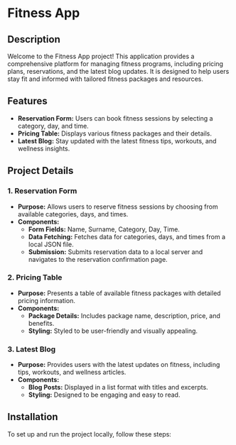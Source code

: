 # Fitness App

## Description

Welcome to the Fitness App project! This application provides a comprehensive platform for managing fitness programs, including pricing plans, reservations, and the latest blog updates. It is designed to help users stay fit and informed with tailored fitness packages and resources.

## Features

- **Reservation Form:** Users can book fitness sessions by selecting a category, day, and time.
- **Pricing Table:** Displays various fitness packages and their details.
- **Latest Blog:** Stay updated with the latest fitness tips, workouts, and wellness insights.

## Project Details

### 1. Reservation Form

- **Purpose:** Allows users to reserve fitness sessions by choosing from available categories, days, and times.
- **Components:**
  - **Form Fields:** Name, Surname, Category, Day, Time.
  - **Data Fetching:** Fetches data for categories, days, and times from a local JSON file.
  - **Submission:** Submits reservation data to a local server and navigates to the reservation confirmation page.

### 2. Pricing Table

- **Purpose:** Presents a table of available fitness packages with detailed pricing information.
- **Components:**
  - **Package Details:** Includes package name, description, price, and benefits.
  - **Styling:** Styled to be user-friendly and visually appealing.

### 3. Latest Blog

- **Purpose:** Provides users with the latest updates on fitness, including tips, workouts, and wellness articles.
- **Components:**
  - **Blog Posts:** Displayed in a list format with titles and excerpts.
  - **Styling:** Designed to be engaging and easy to read.

## Installation

To set up and run the project locally, follow these steps:

